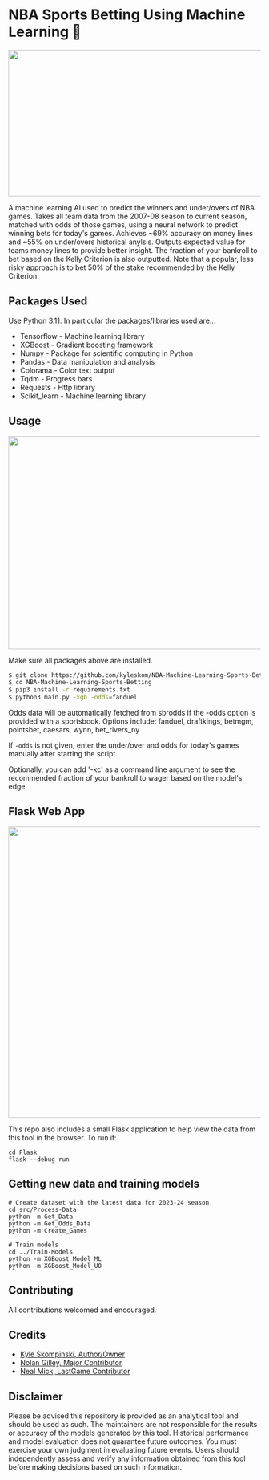 # NBA Sports Betting Using Machine Learning 🏀
<img src="https://github.com/kyleskom/NBA-Machine-Learning-Sports-Betting/blob/master/Screenshots/output.png" width="1010" height="292" />

A machine learning AI used to predict the winners and under/overs of NBA games. Takes all team data from the 2007-08 season to current season, matched with odds of those games, using a neural network to predict winning bets for today's games. Achieves ~69% accuracy on money lines and ~55% on under/overs historical anylsis. Outputs expected value for teams money lines to provide better insight. The fraction of your bankroll to bet based on the Kelly Criterion is also outputted. Note that a popular, less risky approach is to bet 50% of the stake recommended by the Kelly Criterion.




## Packages Used

Use Python 3.11. In particular the packages/libraries used are...

* Tensorflow - Machine learning library
* XGBoost - Gradient boosting framework
* Numpy - Package for scientific computing in Python
* Pandas - Data manipulation and analysis
* Colorama - Color text output
* Tqdm - Progress bars
* Requests - Http library
* Scikit_learn - Machine learning library

## Usage

<img src="https://github.com/kyleskom/NBA-Machine-Learning-Sports-Betting/blob/master/Screenshots/Expected_value.png" width="1010" height="424" />

Make sure all packages above are installed.

```bash
$ git clone https://github.com/kyleskom/NBA-Machine-Learning-Sports-Betting.git
$ cd NBA-Machine-Learning-Sports-Betting
$ pip3 install -r requirements.txt
$ python3 main.py -xgb -odds=fanduel
```

Odds data will be automatically fetched from sbrodds if the -odds option is provided with a sportsbook.  Options include: fanduel, draftkings, betmgm, pointsbet, caesars, wynn, bet_rivers_ny

If `-odds` is not given, enter the under/over and odds for today's games manually after starting the script.

Optionally, you can add '-kc' as a command line argument to see the recommended fraction of your bankroll to wager based on the model's edge

## Flask Web App
<img src="https://github.com/kyleskom/NBA-Machine-Learning-Sports-Betting/blob/master/Screenshots/Flask-App.png" width="922" height="580" />

This repo also includes a small Flask application to help view the data from this tool in the browser.  To run it:
```
cd Flask
flask --debug run
```

## Getting new data and training models
```
# Create dataset with the latest data for 2023-24 season
cd src/Process-Data
python -m Get_Data
python -m Get_Odds_Data
python -m Create_Games

# Train models
cd ../Train-Models
python -m XGBoost_Model_ML
python -m XGBoost_Model_UO
```

## Contributing
All contributions welcomed and encouraged.

## Credits
- [Kyle Skompinski, Author/Owner](https://github.com/kyleskom)
- [Nolan Gilley, Major Contributor](https://github.com/nkgilley)
- [Neal Mick, LastGame Contributor](https://github.com/nealmick)


## Disclaimer
Please be advised this repository is provided as an analytical tool and should be used as such. The maintainers are not responsible for the results or accuracy of the models generated by this tool. Historical performance and model evaluation does not guarantee future outcomes.  You must exercise your own judgment in evaluating future events. Users should independently assess and verify any information obtained from this tool before making decisions based on such information.







